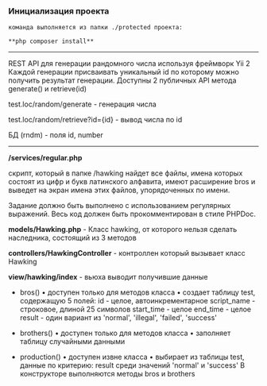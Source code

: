 ### Инициализация проекта
```
команда выполняется из папки ./protected проекта:

**php composer install**
```
-------------------------------------------------------------------


REST API для генерации рандомного числа используя фреймворк Yii 2
Каждой генерации присваивать уникальный id по которому можно получить результат генерации. 
Доступны 2 публичных API метода generate() и retrieve(id)


test.loc/random/generate - генерация числа

test.loc/random/retrieve?id={id} - вывод числа по id

БД (rndm) - поля id, number

-------------------------------------------------------------------
**/services/regular.php**

скрипт, который в папке /hawking найдет все файлы, имена которых состоят из цифр и букв латинского алфавита, имеют расширение bros и выведет на экран имена этих файлов, упорядоченных по имени.

Задание должно быть выполнено с использованием регулярных выражений.
Весь код должен быть прокомментирован в стиле PHPDoc.


**models/Hawking.php** - Класс hawking, от которого нельзя сделать наследника, состоящий из 3 методов

**controllers/HawkingController** - контроллен который вызывает класс Hawking

**view/hawking/index** - вьюха выводит получившие данные


- bros()
    • доступен только для методов класса
    • создает таблицу test, содержащую 5 полей:
id - целое, автоинкрементарное
script_name - строковое, длиной 25 символов
start_time - целое
end_time - целое
result - один вариант из 'normal', 'illegal', 'failed', 'success'

- brothers()
    • доступен только для методов класса
    • заполняет таблицу случайными данными
  
- production()
    • доступен извне класса
    • выбирает из таблицы test, данные по критерию: result среди значений 'normal' и 'success'
В конструкторе выполняются методы bros и brothers

